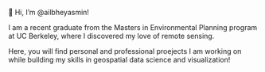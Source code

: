 👋 Hi, I’m @ailbheyasmin!

I am a recent graduate from the Masters in Environmental Planning program at UC Berkeley, where I discovered my love of remote sensing.

Here, you will find personal and professional proejects I am working on while building my skills in geospatial data science and visualization!

<!---
ailbheyasmin/ailbheyasmin is a ✨ special ✨ repository because its `README.md` (this file) appears on your GitHub profile.
You can click the Preview link to take a look at your changes.
--->
